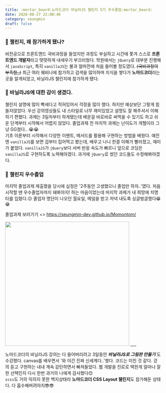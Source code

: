 ```yaml
---
title: :mortar_board:노마드코더 바닐라JS 챌린지 5기 우수졸업:mortar_board:
date: 2020-08-27 22:08:46
category: seungmin
draft: false
---
```


### :pencil: 챌린지, 왜 참가하게 됐나?    
비전공으로 프론트엔드 국비과정을 들었지만 과정도 부실하고 시간에 쫓겨 스스로 **프론트엔드 개발자**라고 떳떳하게 내세우기 부끄러웠다. 학원에서는 `jQuery`로 대부분 진행해서 `javaScript`, 특히 `vanillaJS`는 불과 얼마전에 처음 들어볼 정도였다. ~~(국비과정의 부족함,,)~~ 최근 여러 웨비나에 참가하고 검색을 많이하며 지식을 쌓다가 **노마드코더**라는 곳을 알게되었고, 바닐라JS 챌린지에 참가하게 됐다.  
  
  
### :ice_cream: 바닐라JS에 대한 감이 생겼다.    
챌린지 설명에 많이 빡세다고 적혀있어서 걱정을 많이 했다. 하지만 예상보단 그렇게 힘들지않았다. 우선 강의영상들도 내 스타일로 너무 재미있었고 설명도 잘 해주셔서 이해하기 편했다. 과제는 3일차부터 하게됐는데 배운걸 바로바로 써먹을 수 있기도 하고 쉬운 단계부터 시작해서 어렵지 않았다. 졸업과제 전 마지막 과제는 난이도가 개헬이라 그냥 GG쳤다.. :sob::sob:   
기초 이론부터 시작해서 다양한 이벤트, 메서드를 활용해 구현하는 방법을 배웠다. 예전엔 `vanillaJS`를 보면 겁부터 집어먹고 봤는데, 배우고 나니 한결 이해가 빨라졌고, 재미가 붙었다. `vanillaJS`가 `jQuery`보다 서버 반응 속도가 빠르니 앞으로 코딩은 `vanillaJS`로 구현하도록 노력해야겠다. 과거에 `jQuery`로 썼던 코드들도 수정해봐야겠다.  


### :tada: 챌린지 우수졸업    
마지막 졸업과제 제출했을 당시에 심정은 '2주동안 고생했으니 졸업만 하자..'였다. 처음 시작할 땐 우수졸업자까지 돼봐야지! 하는 마음이었는데 마지막 과제가 내 희망에 치명타를 입혔다.:confused: 졸업자 명단이 나오던 월요일, 메일을 받고 저녁 내도록 싱글벙글했다:grin::grin:    
  
졸업과제 보러가기 => https://seungmin-dev.github.io/Momontom/  
  
<img src="img/chellenge.png" style="text-align: center; width: 400px; height: auto;" />    
___  

노마드코더의 바닐라JS 강의는 다 들어버리려고 3일동안 ***바닐라JS로 그림판 만들기*** 도 수강했다. canvas를 배우면서 '와 이건 진짜 신세계다..'했다. 코드는 미친 것 같다. 강의 듣고 구현하는 내내 계속 감탄하면서 빠져들었다. 웹 개발을 진로로 택한게 얼마나 잘한 선택인지 다시 한번 과거의 나에게 감사했다:blush:  
`scss`도 거의 익히지 못한 백지상태라 **노마드코더 CSS Layout 챌린지**도 참가해둔 상태다. 다 흡수해버려야지:sunglasses::sunglasses:

